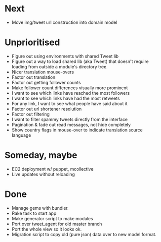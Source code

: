 # Next
- Move img/tweet url construction into domain model

# Unprioritised
- Figure out using environments with shared Tweet lib
- Figure out a way to load shared lib (aka Tweet) that doesn't require loading from outside a module's directory tree.
- Nicer translation mouse-overs
- Factor out translation
- Factor out getting follower counts
- Make follower count differences visually more prominent
- I want to see which links have reached the most followers
- I want to see which links have had the most retweets
- For any link, I want to see what people have said about it
- Factor out url shortener resolution
- Factor out filtering
- I want to filter spammy tweets directly from the interface
- Pagination & fade out read messages, not hide completely
- Show country flags in mouse-over to indicate translation source language

# Someday, maybe
- EC2 deployment w/ puppet, mcollective
- Live updates without reloading

# Done
- Manage gems with bundler.
- Rake task to start app
- Make generator script to make modules
- Port over tweet_agent for old master branch
- Port the whole view so it looks ok.
- Migration script to copy old (pure json) data over to new model format.
